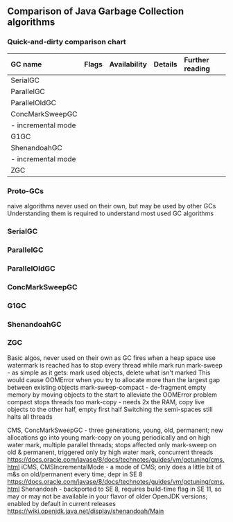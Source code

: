 ## Comparison of Java Garbage Collection algorithms

### Quick-and-dirty comparison chart

| GC name              | Flags | Availability | Details | Further reading |
| :------------------- | :---- | :----------- | :------ | :-------------- |
| SerialGC             |       |              |         |                 |
| ParallelGC           |       |              |         |                 |
| ParallelOldGC        |       |              |         |                 |
| ConcMarkSweepGC      |       |              |         |                 |
|   - incremental mode |       |              |         |                 |
| G1GC                 |       |              |         |                 |
| ShenandoahGC         |       |              |         |                 |
|   - incremental mode |       |              |         |                 |
| ZGC                  |       |              |         |                 |

### Proto-GCs
naive algorithms never used on their own, but may be used by other GCs
Understanding them is required to understand most used GC algorithms

### SerialGC
### ParallelGC
### ParallelOldGC
### ConcMarkSweepGC
### G1GC
### ShenandoahGC
### ZGC

Basic algos, never used on their own as GC
                             fires when a heap space use watermark is reached
                             has to stop every thread while mark run
  mark-sweep               - as simple as it gets: mark used objects, delete what isn't marked
                             This would cause OOMError when you try to allocate more than the largest gap between existing objects
  mark-sweep-compact       - de-fragment empty memory by moving objects to the start to alleviate the OOMError problem
                             compact stops threads too
  mark-copy                - needs 2x the RAM, copy live objects to the other half, empty first half
                             Switching the semi-spaces still halts all threads

  CMS, ConcMarkSweepGC     - three generations, young, old, permanent; new allocations go into young
                             mark-copy on young periodically and on high water mark, multiple parallel threads; stops affected only
                             mark-sweep on old & permanent, triggered only by high water mark, concurrent threads
                             https://docs.oracle.com/javase/8/docs/technotes/guides/vm/gctuning/cms.html
  iCMS, CMSIncrementalMode - a mode of CMS; only does a little bit of m&s on old/permanent every time; depr in SE 8
                             https://docs.oracle.com/javase/8/docs/technotes/guides/vm/gctuning/cms.html
Shenandoah                 - backported to SE 8, requires build-time flag in SE 11, so may or may not be available in your flavor of older OpenJDK versions; enabled by default in current releases
                             https://wiki.openjdk.java.net/display/shenandoah/Main
